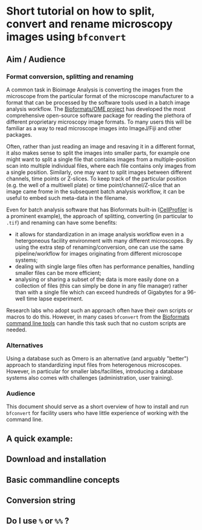 # Short tutorial on how to split, convert and rename microscopy images using `bfconvert`

## Aim / Audience

### Format conversion, splitting and renaming
A common task in Bioimage Analysis is converting the images from the microscope from the particular format of the microscope manufacturer to a format that can be processed by the software tools used in a batch image analysis workflow. The [Bioformats/OME project](https://www.openmicroscopy.org/bio-formats/) has developed the most comprehensive open-source software package for reading  the plethora of different proprietary microscopy image formats. To many users this will be familiar as a way to read microscope images into ImageJ/Fiji and other packages. 

Often, rather than just reading an image and resaving it in a different format, it also makes sense to split the images into smaller parts, for example one might want to split a single file that contains images from a multiple-position scan into multiple individual files, where each file contains only images from a single position. Similarly, one may want to split images between different channels, time points or Z-slices. To keep track of the particular position (e.g. the well of a multiwell plate) or time point/channel/Z-slice that an image came frome in the subsequent batch analysis workflow, it can be useful to embed such meta-data in the filename. 

Even for batch analysis software that has Bioformats built-in ([CellProfiler](http://cellprofiler.org) is a prominent example), the approach of splitting, converting (in particular to `.tif`) and renaming can have some benefits:

* it allows for standardization in an image analysis workflow even in a hetergoneous facility environment with many different microscopes. By using the extra step of renaming/conversion, one can use the same pipeline/workflow for images originating from different microscope systems;
* dealing with single large files often has performance penalties, handling smaller files can be more efficient;
* analysing or sharing a subset of the data is more easily done on a collection of files (this can simply be done in any file manager) rather than with a single file which can exceed hundreds of Gigabytes for a 96-well time lapse experiment.

Research labs who adopt such an approach often have their own scripts or macros to do this. However, in many cases  `bfconvert` from the [Bioformats command line tools](https://docs.openmicroscopy.org/bio-formats/latest/users/comlinetools/index.html) can handle this task such that no custom scripts are needed.

### Alternatives

Using a database such as Omero is an alternative (and arguably "better") approach to standardizing input files from heterogenous microscopes. However, in particular for smaller labs/facilities, introducing a database systems also comes with challenges (administration, user training).

### Audience

This document should serve as a short overview of how to install and run `bfconvert` for facility users who have little experience of working with the command line.


## A quick example:


## Download and installation

## Basic commandline concepts

## Conversion string

## Do I use `%` or `%%` ?
